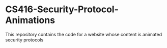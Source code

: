 # CS416-Security-Protocol-Animations
This repository contains the code for a website whose content is animated security protocols
